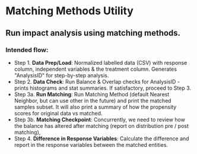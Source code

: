 # Matching Methods Utility 
## Run impact analysis using matching methods.

### Intended flow:
- Step 1. **Data Prep/Load**: Normalized labelled data (CSV) with response column, independent variables & the treatment column. Generates "AnalysisID" for step-by-step analysis.
- Step 2. **Data Check**: Run Balance & Overlap checks for AnalysisID - prints histograms and stat summaries. If satisfactory, proceed to Step 3.
- Step 3a. **Run Matching**: Run Matching Method (default Nearest Neighbor, but can use other in the future) and print the matched samples subset. It will also print a summary of how the propensity scores for original data vs matched.
- Step 3b. **Matching Checkpoint**: Concurrently, we need to review how the balance has altered after matching (report on distribution pre / post matching), 
- Step 4. **Difference in Response Variables**: Calculate the difference and report in the response variables between the matched entities.

